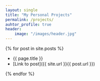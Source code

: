 ```yaml
---
layout: single
title: "My Personal Projects"
permalink: /projects/
auhtor_profile: true 
header:
	image: "/images/header.jpg"
---
```


{% for post in site.posts %}
* {{ page.title }}
* [Link to post]({{ site.url }}{{ post.url }})

{% endfor %}
